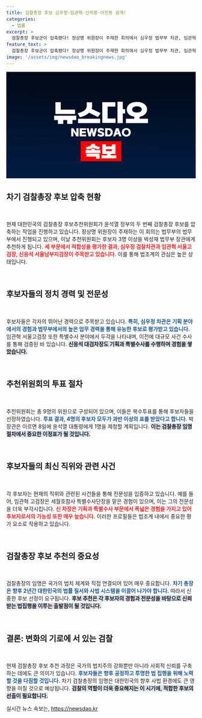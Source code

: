 ```yaml
---
title: 검찰총장 후보 심우정·임관혁·신자용·이진동 공개!
categories:
  - 법률
excerpt: >
  검찰총장 후보군이 압축됐다! 정상명 위원장이 주재한 회의에서 심우정 법무부 차관, 임관혁 서울고검장 등 4명이 추천됐다. 윤석열 대통령의 선택은 누구일지, 긴장의 순간이 다가온다!
feature_text: >
  검찰총장 후보군이 압축됐다! 정상명 위원장이 주재한 회의에서 심우정 법무부 차관, 임관혁 서울고검장 등 4명이 추천됐다. 윤석열 대통령의 선택은 누구일지, 긴장의 순간이 다가온다!
image: '/assets/img/newsdao_breakingnews.jpg'
---
```


<p><img src="/assets/img/newsdao_breakingnews.jpg" alt="cryptoinkorea 속보" /></p>

<h2 data-ke-size="size26">차기 검찰총장 후보 압축 현황</h2>

<p data-ke-size="size16">&nbsp;</p>

<p>현재 대한민국의 검찰총장 후보추천위원회가 윤석열 정부의 두 번째 검찰총장 후보를 압축하는 작업을 진행하고 있습니다. 정상명 위원장이 주재하는 이 회의는 법무부의 법무부에서 진행되고 있으며, 이날 추천위원회는 후보자 3명 이상을 박성재 법무부 장관에게 추천하게 됩니다. <b><span style="color: #ee2323;">세 부문에서 적합성을 평가한 결과, 심우정 검찰차관과 임관혁 서울고검장, 신응석 서울남부지검장이 주목받고 있습니다.</span></b> 이를 통해 법조계의 관심은 높은 상태입니다. </p>

<p data-ke-size="size16">&nbsp;</p>

<h2 data-ke-size="size26">후보자들의 정치 경력 및 전문성</h2>

<p data-ke-size="size16">&nbsp;</p>

<p>후보자들은 각자의 뛰어난 경력으로 주목받고 있습니다. <b><span style="color: #1a5490;">특히, 심우정 차관은 기획 분야에서의 경험과 법무부에서의 높은 업무 경력을 통해 유능한 후보로 평가받고 있습니다.</span></b> 임관혁 서울고검장 또한 특별수사 분야에서 두각을 나타내며, 이전에 대규모 사건 수사를 통해 검증된 바 있습니다. <b><span style="background-color: #21538527;">신응석 대검차장도 기획과 특별수사를 수행하며 경험을 쌓았습니다.</span></b></p>

<p data-ke-size="size16">&nbsp;</p>

<h2 data-ke-size="size26">추천위원회의 투표 절차</h2>

<p data-ke-size="size16">&nbsp;</p>

<p>추천위원회는 총 9명의 위원으로 구성되어 있으며, 이들은 복수투표를 통해 후보자들을 선정하였습니다. <b><span style="color: #1a5490;">투표 결과, 4명의 후보자 모두가 과반 이상의 표를 받았다고 합니다.</span></b> 박 장관은 이르면 8일에 윤석열 대통령에게 1명을 제청할 계획입니다. <b><span style="background-color: #21538527;">이는 검찰총장 임명 절차에서 중요한 이정표가 될 것입니다.</span></b></p>

<p data-ke-size="size16">&nbsp;</p>

<h2 data-ke-size="size26">후보자들의 최신 직위와 관련 사건</h2>

<p data-ke-size="size16">&nbsp;</p>

<p>각 후보자는 현재의 직위와 관련된 사건들을 통해 전문성을 입증하고 있습니다. 예를 들어, 임관혁 고검장은 세월호참사 특별수사단장을 맡은 경험이 있으며, 이는 그의 전문성을 더욱 부각시킵니다. <b><span style="color: #ee2323;">신 차장은 기획과 특별수사 부문에서 폭넓은 경험을 가지고 있어 후보자로서의 가능성 또한 매우 높습니다.</span></b> 이러한 프로필들은 법조계 내에서 중요한 평가 요소로 작용하고 있습니다. </p>

<p data-ke-size="size16">&nbsp;</p>

<h2 data-ke-size="size26">검찰총장 후보 추천의 중요성</h2>

<p data-ke-size="size16">&nbsp;</p>

<p>검찰총장의 임명은 국가의 법치 체계와 직접 연결되어 있어 매우 중요합니다. <b><span style="color: #1a5490;">차기 총장은 향후 2년간 대한민국의 법률 질서와 사법 시스템을 이끌어 나가야 합니다.</span></b> 따라서 신중한 후보 선정이 요구됩니다. <b><span style="background-color: #21538527;">후보 추천은 각 후보자의 경험과 전문성을 바탕으로 신뢰받는 법집행을 이루는 출발점이 될 것입니다.</span></b></p>

<p data-ke-size="size16">&nbsp;</p>

<h2 data-ke-size="size26">결론: 변화의 기로에 서 있는 검찰</h2>

<p data-ke-size="size16">&nbsp;</p>

<p>현재 검찰총장 후보 추천 과정은 국가의 법치주의 강화뿐만 아니라 사회적 신뢰를 구축하는 데에도 큰 의미가 있습니다. <b><span style="color: #1a5490;">후보자들은 향후 공정하고 투명한 법 집행을 위해 노력할 것을 다짐할 것입니다.</span></b> 차기 검찰총장의 임명은 대한민국의 향후 사법 환경에도 큰 영향을 미칠 것으로 예상됩니다. <b><span style="background-color: #21538527;">검찰의 역할이 더욱 중요해지는 이 시기에, 적합한 후보의 선출이 필요합니다.</span></b></p>
실시간 뉴스 속보는, <a href="https://newsdao.kr" rel="dofollow">https://newsdao.kr</a>


